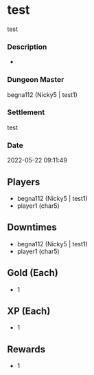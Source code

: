 # test
test
### Description
-
### Dungeon Master
begna112 (Nicky5 | test1)
### Settlement
test
### Date
2022-05-22 09:11:49
## Players
* begna112 (Nicky5 | test1)
* player1 (char5)
## Downtimes
* begna112 (Nicky5 | test1)
* player1 (char5)
## Gold (Each)
* 1
## XP (Each)
* 1
## Rewards
* 1